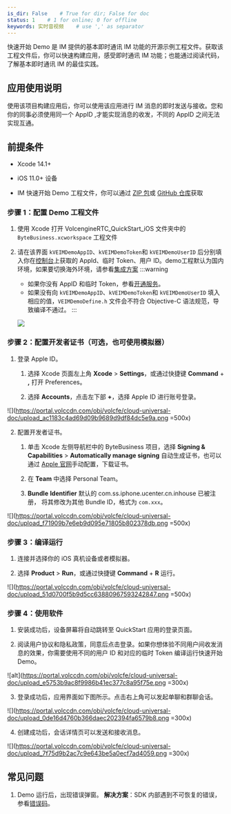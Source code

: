 ```yaml
---
is_dir: False    # True for dir; False for doc
status: 1    # 1 for online; 0 for offline
keywords: 实时音视频    # use ',' as separator
---
```


快速开始 Demo 是 IM 提供的基本即时通讯 IM 功能的开源示例工程文件。获取该工程文件后，你可以快速构建应用，感受即时通讯 IM 功能；也能通过阅读代码，了解基本即时通讯 IM 的最佳实践。

## 应用使用说明

使用该项目构建应用后，你可以使用该应用进行 IM 消息的即时发送与接收。您和你的同事必须使用同一个 AppID ,才能实现消息的收发，不同的 AppID 之间无法实现互通。

## 前提条件

- Xcode 14.1+
	
- iOS 11.0+ 设备
	
- IM 快速开始 Demo 工程文件，你可以通过 [ZIP 包](https://www.volcengine.com/docs/6348/273865#%E4%B8%8B%E8%BD%BD%E5%BF%AB%E9%80%9F%E5%BC%80%E5%A7%8B-demo)或 [GitHub 仓库](https://github.com/volcengine/VolcEngineIM/tree/main/iOS/QuickStart\_Demo)获取
	

### **步骤 1：配置 Demo 工程文件**

1. 使用 Xcode 打开 VolcengineRTC_QuickStart_iOS 文件夹中的 `ByteBusiness.xcworkspace` 工程文件
	
2. 请在该界面 `kVEIMDemoAppID`、`kVEIMDemoToken`和 `kVEIMDemoUserID` 后分别填入你在[控制台](https://console.volcengine.com/rtc/im/appManage)上获取的 AppId、临时 Token、用户 ID。demo工程默认为国内环境，如果要切换海外环境，请参看[集成方案](https://www.volcengine.com/docs/6348/291090)
	:::warning
	- 如果你没有 AppID 和临时 Token，参看[开通服务](https://www.volcengine.com/docs/6348/291042)。
	- 如果没有向 `kVEIMDemoAppID`、`kVEIMDemoToken`和 `kVEIMDemoUserID` 填入相应的值，`VEIMDemoDefine.h` 文件会不符合 Objective-C 语法规范，导致编译不通过。
	:::

	![](https://portal.volccdn.com/obj/volcfe/cloud-universal-doc/upload_9a82d849843a47c40b7dcef201f96a69.png)

### **步骤 2：配置开发者证书（可选，也可使用模拟器）**

1. 登录 Apple ID。
	1. 选择 Xcode 页面左上角 **Xcode** > **Settings**，或通过快捷键 **Command** + **,**  打开 Preferences。
		
	2. 选择 **Accounts**，点击左下部 **+**，选择 Apple ID 进行账号登录。
		

![](https://portal.volccdn.com/obj/volcfe/cloud-universal-doc/upload_ac1183c4ad69d09b9689d9df84dc5e9a.png =500x)

2. 配置开发者证书。
	1. 单击 Xcode 左侧导航栏中的 ByteBusiness 项目，选择 **Signing & Capabilities** > **Automatically manage signing** 自动生成证书，也可以通过 [Apple 官网](https://developer.apple.com/)手动配置，下载证书。
		
	2. 在 **Team** 中选择 Personal Team。
		
	3. **Bundle** **Identifier** 默认的 com.ss.iphone.ucenter.cn.inhouse 已被注册， 将其修改为其他 Bundle ID，格式为 `com.xxx`。
		

![](https://portal.volccdn.com/obj/volcfe/cloud-universal-doc/upload_f71909b7e6eb9d095e71805b802378db.png =500x)

### **步骤 3：编译运行**

1. 连接并选择你的 iOS 真机设备或者模拟器。
	
2. 选择 **Product** > **Run**，或通过快捷键 **Command** + **R** 运行。
	

![](https://portal.volccdn.com/obj/volcfe/cloud-universal-doc/upload_51d0700f5b9d5cc63880967593242847.png =500x)

### 步骤 4：使用软件

1. 安装成功后，设备屏幕将自动跳转至 QuickStart 应用的登录页面。
	
2. 阅读用户协议和隐私政策，同意后点击登录。如果你想体验不同用户间收发消息的效果，你需要使用不同的用户 ID 和对应的临时 Token 编译运行快速开始 Demo。

![alt](https://portal.volccdn.com/obj/volcfe/cloud-universal-doc/upload_e5753b9ac8f9986b41ec377c8a95f75e.png =300x)
	
3. 登录成功后，应用界面如下图所示。点击右上角可以发起单聊和群聊会话。

![](https://portal.volccdn.com/obj/volcfe/cloud-universal-doc/upload_0de16d4760b366daec202394fa6579b8.png =300x)

4. 创建成功后，会话详情页可以发送和接收消息。
	

![](https://portal.volccdn.com/obj/volcfe/cloud-universal-doc/upload_7f75d9b2ac7c9e643be5a0ecf7ad4059.png =300x)

## 常见问题

1. Demo 运行后，出现错误弹窗。 
**解决方案**：SDK 内部遇到不可恢复的错误，参看[错误码](https://www.volcengine.com/docs/6348/293485)。

